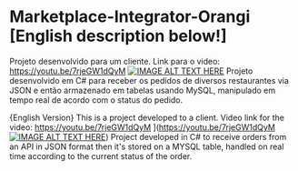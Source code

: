 # Marketplace-Integrator-Orangi [English description below!]
Projeto desenvolvido para um cliente. Link para o video:
https://youtu.be/7rjeGW1dQyM
[![IMAGE ALT TEXT HERE](https://img.youtube.com/vi/7rjeGW1dQyM/0.jpg)](https://www.youtube.com/watch?v=7rjeGW1dQyM)
Projeto desenvolvido em C# para receber os pedidos de diversos restaurantes via JSON e então armazenado em tabelas usando MySQL, manipulado em tempo real de acordo com o status do pedido. 

{English Version}
This is a project developed to a client. Video link for the video:
https://youtu.be/7rjeGW1dQyM
](https://youtu.be/7rjeGW1dQyM
[![IMAGE ALT TEXT HERE](https://img.youtube.com/vi/7rjeGW1dQyM/0.jpg)](https://www.youtube.com/watch?v=7rjeGW1dQyM))
Project developed in C# to receive orders from an API in JSON format then it's stored on a MYSQL table, handled on real time according to the current status of the order.
